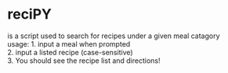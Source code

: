 # reciPY
is a script used to search for recipes under a given meal catagory  
usage:  1. input a meal when prompted  
       2. input a listed recipe (case-sensitive)  
       3. You should see the recipe list and directions!

